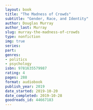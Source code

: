 ```yaml
---
layout: book
title: "The Madness of Crowds"
subtitle: "Gender, Race, and Identity"
author: Douglas Murray
author_last: Murray
slug: murray-the-madness-of-crowds
type: nonfiction
img: true
series: 
part: 
genres:
- politics
- psychology
isbn: 9781635579987
rating: 4
pages: 288
format: audiobook
publish_year: 2019
date_started: 2019-10-20
date_completed: 2019-10-28
goodreads_id: 44667183
---
```

